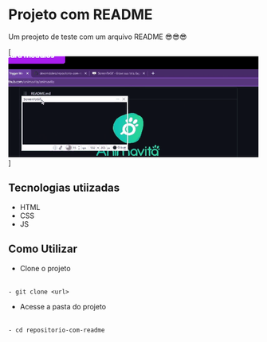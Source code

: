 # Projeto com README
Um preojeto de teste com um arquivo README 😎😎😎

[<img src="./tela.gif" alt="gif da tela inicial do projeto xyz">]

## Tecnologias utiizadas 
- HTML
- CSS
- JS

## Como Utilizar

- Clone o projeto 
```

- git clone <url>
```

- Acesse a pasta do projeto
```

- cd repositorio-com-readme
```



